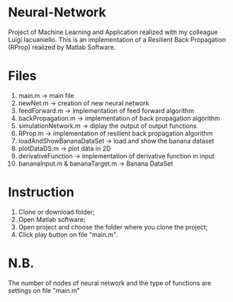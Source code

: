 # Neural-Network
Project of Machine Learning and Application realized with my colleague Luigi Iacuaniello.
This is an implementation of a Resilient Back Propagation (RProp) realized by Matlab Software.

# Files

1) main.m -> main file
2) newNet.m -> creation of new neural network
3) feedForward.m -> implementation of feed forward algorithm
4) backPropagation.m -> implementation of back propagation algorithm
5) simulationNetwork.m -> diplay the output of output functions
6) RProp.m -> implementation of resilient back propagation algorithm
7) loadAndShowBananaDataSet -> load and show the banana dataset
8) plotDataDS.m -> plot data in 2D
9) derivativeFunction -> implementation of derivative function in input
10) bananaInput.m & bananaTarget.m -> Banana DataSet


# Instruction

1) Clone or download folder;
2) Open Matlab software;
3) Open project and choose the folder where you clone the project;
4) Click play button on file "main.m".

# N.B.

The number of nodes of neural network and the type of functions are settings on file "main.m"
